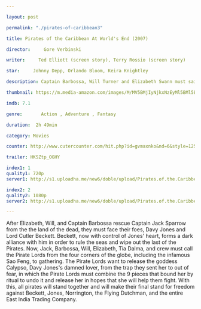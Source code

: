 ```yaml
---

layout: post

permalink: "./pirates-of-caribbean3"

title: Pirates of the Caribbean At World's End (2007)

director:     Gore Verbinski

writer:     Ted Elliott (screen story), Terry Rossio (screen story)

star:     Johnny Depp, Orlando Bloom, Keira Knightley

description: Captain Barbossa, Will Turner and Elizabeth Swann must sail off the edge of the map, navigate treachery and betrayal, find Jack Sparrow, and make their final alliances for one last decisive battle.

thumbnail: https://m.media-amazon.com/images/M/MV5BMjIyNjkxNzEyMl5BMl5BanBnXkFtZTYwMjc3MDE3._V1_UX182_CR0,0,182,268_AL__QL50.jpg

imdb: 7.1

genre:       Action , Adventure , Fantasy

duration:  2h 49min

category: Movies

counter: http://www.cutercounter.com/hit.php?id=gvmaxnko&nd=6&style=125

trailer: HKSZtp_OGHY

index1: 1
quality1: 720p
server1: http://s1.uploadha.me/new6/doble/upload/Pirates.of.the.Caribbean.At.Worlds.End.2007/Pirates.of.the.Caribbean.At.Worlds.End.2007.720p.YekMovie.mkv

index2: 2
quality2: 1080p
server2: http://s1.uploadha.me/new6/doble/upload/Pirates.of.the.Caribbean.At.Worlds.End.2007/Pirates.of.the.Caribbean.At.Worlds.End.2007.1080p.YekMovie.mkv

---
```


After Elizabeth, Will, and Captain Barbossa rescue Captain Jack Sparrow from the the land of the dead, they must face their foes, Davy Jones and Lord Cutler Beckett. Beckett, now with control of Jones' heart, forms a dark alliance with him in order to rule the seas and wipe out the last of the Pirates. Now, Jack, Barbossa, Will, Elizabeth, Tia Dalma, and crew must call the Pirate Lords from the four corners of the globe, including the infamous Sao Feng, to gathering. The Pirate Lords want to release the goddess Calypso, Davy Jones's damned lover, from the trap they sent her to out of fear, in which the Pirate Lords must combine the 9 pieces that bound her by ritual to undo it and release her in hopes that she will help them fight. With this, all pirates will stand together and will make their final stand for freedom against Beckett, Jones, Norrington, the Flying Dutchman, and the entire East India Trading Company.
